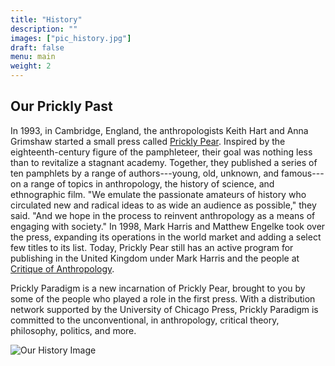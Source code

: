 ```yaml
---
title: "History"
description: ""
images: ["pic_history.jpg"]
draft: false
menu: main
weight: 2
---
```


## Our Prickly Past

In 1993, in Cambridge, England, the anthropologists Keith Hart and Anna Grimshaw started a small press called [Prickly Pear](http://thememorybank.co.uk/2009/05/25/prickly-pear-pamphlets/). Inspired by the eighteenth-century figure of the pamphleteer, their goal was nothing less than to revitalize a stagnant academy. Together, they published a series of ten pamphlets by a range of authors---young, old, unknown, and famous---on a range of topics in anthropology, the history of science, and ethnographic film. "We emulate the passionate amateurs of history who circulated new and radical ideas to as wide an audience as possible," they said. "And we hope in the process to reinvent anthropology as a means of engaging with society." In 1998, Mark Harris and Matthew Engelke took over the press, expanding its operations in the world market and adding a select few titles to its list. Today, Prickly Pear still has an active program for publishing in the United Kingdom under Mark Harris and the people at [Critique of Anthropology](http://coa.sagepub.com/).

Prickly Paradigm is a new incarnation of Prickly Pear, brought to you by some of the people who played a role in the first press. With a distribution network supported by the University of Chicago Press, Prickly Paradigm is committed to the unconventional, in anthropology, critical theory, philosophy, politics, and more.

![Our History Image](/images/pic_history.jpg)
